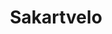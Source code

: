 ---
title: Sakartvelo
crosslinks:
- armenia
- Kavkaz
- europe
- autotldr
- indonesia
- ANormalDayInRussia
- EarthPorn
- Polska
- ShadowBan
- milliondollarextreme
- Caucasians
- Turkey
- translator
- ILiveIn
- gopro
- TurkicHistory
---